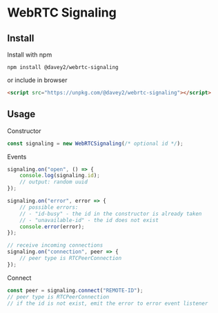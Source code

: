 # WebRTC Signaling

## Install

Install with npm

```shell
npm install @davey2/webrtc-signaling
```

or include in browser

```html
<script src="https://unpkg.com/@davey2/webrtc-signaling"></script>
```

## Usage

Constructor

```javascript
const signaling = new WebRTCSignaling(/* optional id */);
```

Events

```javascript
signaling.on("open", () => {
	console.log(signaling.id);
	// output: random uuid
});

signaling.on("error", error => {
	// possible errors:
	// - "id-busy" - the id in the constructor is already taken
	// - "unavailable-id" - the id does not exist
	console.error(error);
});

// receive incoming connections
signaling.on("connection", peer => {
	// peer type is RTCPeerConnection
});
```

Connect

```javascript
const peer = signaling.connect("REMOTE-ID");
// peer type is RTCPeerConnection
// if the id is not exist, emit the error to error event listener
```
